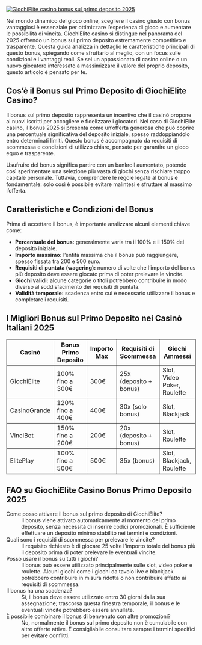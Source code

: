 [![GiochiElite casino bonus sul primo deposito 2025](https://123-caf.pages.dev/gitsignup.png)](https://vrmoo.ru/Bt82HjjY)

<div>     <p>Nel mondo dinamico del gioco online, scegliere il casinò giusto con bonus vantaggiosi è essenziale per ottimizzare l’esperienza di gioco e aumentare le possibilità di vincita. GiochiElite casino si distingue nel panorama del 2025 offrendo un bonus sul primo deposito estremamente competitivo e trasparente. Questa guida analizza in dettaglio le caratteristiche principali di questo bonus, spiegando come sfruttarlo al meglio, con un focus sulle condizioni e i vantaggi reali. Se sei un appassionato di casino online o un nuovo giocatore interessato a massimizzare il valore del proprio deposito, questo articolo è pensato per te.</p>        <h2>Cos’è il Bonus sul Primo Deposito di GiochiElite Casino?</h2>     <p>Il bonus sul primo deposito rappresenta un incentivo che il casinò propone ai nuovi iscritti per accogliere e fidelizzare i giocatori. Nel caso di GiochiElite casino, il bonus 2025 si presenta come un’offerta generosa che può coprire una percentuale significativa del deposito iniziale, spesso raddoppiandolo entro determinati limiti. Questo bonus è accompagnato da requisiti di scommessa e condizioni di utilizzo chiare, pensate per garantire un gioco equo e trasparente.</p>     <p>Usufruire del bonus significa partire con un bankroll aumentato, potendo così sperimentare una selezione più vasta di giochi senza rischiare troppo capitale personale. Tuttavia, comprendere le regole legate al bonus è fondamentale: solo così è possibile evitare malintesi e sfruttare al massimo l’offerta.</p>        <h2>Caratteristiche e Condizioni del Bonus</h2>     <p>Prima di accettare il bonus, è importante analizzare alcuni elementi chiave come:</p>     <ul>       <li><strong>Percentuale del bonus:</strong> generalmente varia tra il 100% e il 150% del deposito iniziale.</li>       <li><strong>Importo massimo:</strong> l’entità massima che il bonus può raggiungere, spesso fissata tra 200 e 500 euro.</li>       <li><strong>Requisiti di puntata (wagering):</strong> numero di volte che l’importo del bonus più deposito deve essere giocato prima di poter prelevare le vincite.</li>       <li><strong>Giochi validi:</strong> alcune categorie o titoli potrebbero contribuire in modo diverso al soddisfacimento dei requisiti di puntata.</li>       <li><strong>Validità temporale:</strong> scadenza entro cui è necessario utilizzare il bonus e completare i requisiti.</li>     </ul>        <h2>I Migliori Bonus sul Primo Deposito nei Casinò Italiani 2025</h2>     <table border="1" cellpadding="6" cellspacing="0">       <thead>         <tr>           <th>Casinò</th>           <th>Bonus Primo Deposito</th>           <th>Importo Max</th>           <th>Requisiti di Scommessa</th>           <th>Giochi Ammessi</th>         </tr>       </thead>       <tbody>         <tr>           <td>GiochiElite</td>           <td>100% fino a 300€</td>           <td>300€</td>           <td>25x (deposito + bonus)</td>           <td>Slot, Video Poker, Roulette</td>         </tr>         <tr>           <td>CasinoGrande</td>           <td>120% fino a 400€</td>           <td>400€</td>           <td>30x (solo bonus)</td>           <td>Slot, Blackjack</td>         </tr>         <tr>           <td>VinciBet</td>           <td>150% fino a 200€</td>           <td>200€</td>           <td>20x (deposito + bonus)</td>           <td>Slot, Roulette</td>         </tr>         <tr>           <td>ElitePlay</td>           <td>100% fino a 500€</td>           <td>500€</td>           <td>35x (bonus)</td>           <td>Slot, Blackjack, Roulette</td>         </tr>       </tbody>     </table>        <h2>FAQ su GiochiElite Casino Bonus Primo Deposito 2025</h2>     <dl>       <dt>Come posso attivare il bonus sul primo deposito di GiochiElite?</dt>       <dd>Il bonus viene attivato automaticamente al momento del primo deposito, senza necessità di inserire codici promozionali. È sufficiente effettuare un deposito minimo stabilito nei termini e condizioni.</dd>          <dt>Quali sono i requisiti di scommessa per prelevare le vincite?</dt>       <dd>Il requisito richiesto è di giocare 25 volte l’importo totale del bonus più il deposito prima di poter prelevare le eventuali vincite.</dd>          <dt>Posso usare il bonus su tutti i giochi?</dt>       <dd>Il bonus può essere utilizzato principalmente sulle slot, video poker e roulette. Alcuni giochi come i giochi da tavolo live e blackjack potrebbero contribuire in misura ridotta o non contribuire affatto ai requisiti di scommessa.</dd>          <dt>Il bonus ha una scadenza?</dt>       <dd>Sì, il bonus deve essere utilizzato entro 30 giorni dalla sua assegnazione; trascorsa questa finestra temporale, il bonus e le eventuali vincite potrebbero essere annullate.</dd>          <dt>È possibile combinare il bonus di benvenuto con altre promozioni?</dt>       <dd>No, normalmente il bonus sul primo deposito non è cumulabile con altre offerte attive. È consigliabile consultare sempre i termini specifici per evitare conflitti.</dd>     </dl>   </div>